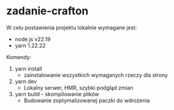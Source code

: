 # zadanie-crafton

W celu postawienia projektu lokalnie wymagane jest:

- node.js v22.19
- yarn 1.22.22

Komendy:

1. yarn install
    - zainstalowanie wszystkich wymaganych rzeczy dla strony
2. yarn dev
    - Lokalny serwer, HMR, szybki podgląd zmian
3. yarn build - skompilowanie plików
    - Budowanie zoptymalizowanej paczki do wdrożenia

